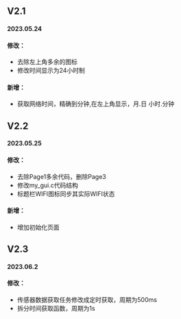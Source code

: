 <!--
 * @description: 
 * @event: 
 * @param: 
 * @return: 
-->
## V2.1   
#### 2023.05.24
#### 修改：
+ 去除左上角多余的图标
+ 修改时间显示为24小时制
#### 新增：
+ 获取网络时间，精确到分钟,在左上角显示，月.日  小时.分钟

## V2.2
#### 2023.05.25

#### 修改：
+ 去除Page1多余代码，删除Page3
+ 修改my_gui.c代码结构
+ 标题栏WIFI图标同步其实际WIFI状态
#### 新增：
+ 增加初始化页面

## V2.3
#### 2023.06.2

#### 修改：
+ 传感器数据获取任务修改成定时获取，周期为500ms
+ 拆分时间获取函数，周期为1s